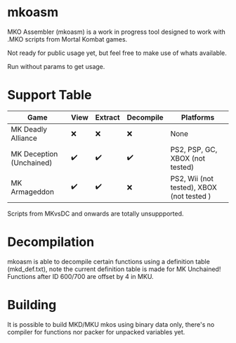 ﻿# mkoasm

MKO Assembler (mkoasm) is a work in progress tool designed to work with .MKO scripts from Mortal Kombat games.

Not ready for public usage yet, but feel free to make use of whats available.

Run without params to get usage.


# Support Table

| Game | View | Extract | Decompile | Platforms |
|       ---       |       ---       |       ---       |       ---       |       ---       |
| MK Deadly Alliance | ❌ | ❌ | ❌| None |
| MK Deception (Unchained) | ✔️ | ✔️ | ✔️| PS2, PSP, GC, XBOX (not tested) |
| MK Armageddon | ✔️ | ✔️ | ❌|PS2, Wii (not tested), XBOX (not tested )|

Scripts from MKvsDC and onwards are totally unsuppported.


# Decompilation

mkoasm is able to decompile certain functions using a definition table (mkd_def.txt), 
note the current definition table is made for MK Unchained! Functions after ID 600/700 are 
offset by 4 in MKU.


# Building

It is possible to build MKD/MKU mkos using binary data only, there's no compiler for functions
nor packer for unpacked variables yet.